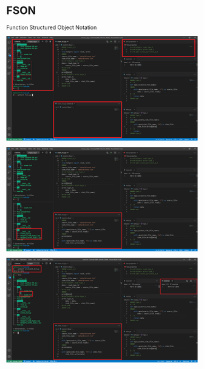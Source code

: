 # FSON

Function Structured Object Notation

![Before](docs/images/00_Before.png)

![After](docs/images/01_After.png)

![Run](docs/images/02_Run.png)